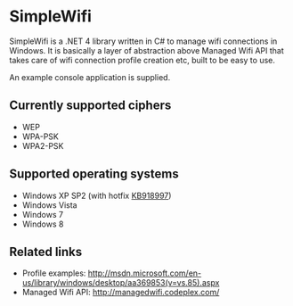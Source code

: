 ﻿SimpleWifi
==========

SimpleWifi is a .NET 4 library written in C# to manage wifi connections in Windows.  It is basically a layer of abstraction above Managed Wifi API that takes care of wifi connection profile creation etc, built to be easy to use.

An example console application is supplied.

Currently supported ciphers
---------------------------
- WEP
- WPA-PSK
- WPA2-PSK
 
Supported operating systems
---------------------------
- Windows XP SP2 (with hotfix [KB918997](http://support.microsoft.com/kb/918997))
- Windows Vista
- Windows 7
- Windows 8

Related links
-------------
- Profile examples: http://msdn.microsoft.com/en-us/library/windows/desktop/aa369853(v=vs.85).aspx
- Managed Wifi API: http://managedwifi.codeplex.com/
